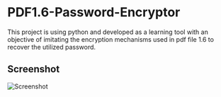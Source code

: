 # PDF1.6-Password-Encryptor

This project is using python and developed as a learning tool with an objective of imitating the encryption mechanisms used in pdf file 1.6 to recover the utilized password.

## Screenshot

<picture>
 <img alt="Screenshot" src="https://raw.githubusercontent.com/ambientWave/PDF1.6-Password-Encryptor/main/Image.png">
</picture>
